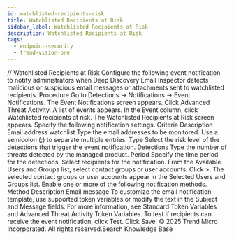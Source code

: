```yaml
---
id: watchlisted-recipients-risk
title: Watchlisted Recipients at Risk
sidebar_label: Watchlisted Recipients at Risk
description: Watchlisted Recipients at Risk
tags:
  - endpoint-security
  - trend-vision-one
---
```


/*<![CDATA[*/ $('#title').html($('meta[name=map-description]').attr('content')); /*]]>*/ Watchlisted Recipients at Risk Configure the following event notification to notify administrators when Deep Discovery Email Inspector detects malicious or suspicious email messages or attachments sent to watchlisted recipients. Procedure Go to Detections → Notifications → Event Notifications. The Event Notifications screen appears. Click Advanced Threat Activity. A list of events appears. In the Event column, click Watchlisted recipients at risk. The Watchlisted Recipients at Risk screen appears. Specify the following notification settings. Criteria Description Email address watchlist Type the email addresses to be monitored. Use a semicolon (;) to separate multiple entries. Type Select the risk level of the detections that trigger the event notification. Detections Type the number of threats detected by the managed product. Period Specify the time period for the detections. Select recipients for the notification. From the Available Users and Groups list, select contact groups or user accounts. Click >. The selected contact groups or user accounts appear in the Selected Users and Groups list. Enable one or more of the following notification methods. Method Description Email message To customize the email notification template, use supported token variables or modify the text in the Subject and Message fields. For more information, see Standard Token Variables and Advanced Threat Activity Token Variables. To test if recipients can receive the event notification, click Test. Click Save. © 2025 Trend Micro Incorporated. All rights reserved.Search Knowledge Base